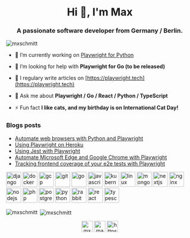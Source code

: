 <h1 align="center">Hi 👋, I'm Max</h1>
<h3 align="center">A passionate software developer from Germany / Berlin.</h3>

<p align="left"> <img src="https://komarev.com/ghpvc/?username=mxschmitt" alt="mxschmitt" /> </p>

- 🔭 I’m currently working on [Playwright for Python](https://github.com/microsoft/playwright-python)

- 🤝 I’m looking for help with **Playwright for Go (to be released)**

- 📝 I regulary write articles on [https://playwright.tech](https://playwright.tech)

- 💬 Ask me about **Playwright / Go / React / Python / TypeScript**

- ⚡ Fun fact **I like cats, and my birthday is on International Cat Day!**

### Blogs posts
<!-- BLOG-POST-LIST:START -->
- [Automate web browsers with Python and Playwright](https://dev.to/mxschmitt/automate-web-browsers-with-python-and-playwright-372c)
- [Using Playwright on Heroku](https://dev.to/mxschmitt/using-playwright-on-heroku-127d)
- [Using Jest with Playwright](https://dev.to/mxschmitt/using-jest-with-playwright-28dh)
- [Automate Microsoft Edge and Google Chrome with Playwright](https://dev.to/mxschmitt/automate-microsoft-edge-and-google-chrome-with-playwright-4ppi)
- [Tracking frontend coverage of your e2e tests with Playwright](https://dev.to/mxschmitt/tracking-frontend-coverage-of-your-e2e-tests-with-playwright-5126)
<!-- BLOG-POST-LIST:END -->

<p align="left"><img src="https://devicons.github.io/devicon/devicon.git/icons/django/django-original.svg" alt="django" width="40" height="40"/> <img src="https://devicons.github.io/devicon/devicon.git/icons/docker/docker-original-wordmark.svg" alt="docker" width="40" height="40"/> <img src="https://www.vectorlogo.zone/logos/google_cloud/google_cloud-icon.svg" alt="gcp" width="40" height="40"/> <img src="https://www.vectorlogo.zone/logos/git-scm/git-scm-icon.svg" alt="git" width="40" height="40"/> <img src="https://devicons.github.io/devicon/devicon.git/icons/go/go-original.svg" alt="go" width="40" height="40"/> <img src="https://devicons.github.io/devicon/devicon.git/icons/javascript/javascript-original.svg" alt="javascript" width="40" height="40"/> <img src="https://www.vectorlogo.zone/logos/kubernetes/kubernetes-icon.svg" alt="kubernetes" width="40" height="40"/> <img src="https://devicons.github.io/devicon/devicon.git/icons/linux/linux-original.svg" alt="linux" width="40" height="40"/> <img src="https://devicons.github.io/devicon/devicon.git/icons/mongodb/mongodb-original-wordmark.svg" alt="mongodb" width="40" height="40"/> <img src="https://cdn.worldvectorlogo.com/logos/nextjs-3.svg" alt="nextjs" width="40" height="40"/> <img src="https://devicons.github.io/devicon/devicon.git/icons/nginx/nginx-original.svg" alt="nginx" width="40" height="40"/> <img src="https://devicons.github.io/devicon/devicon.git/icons/nodejs/nodejs-original-wordmark.svg" alt="nodejs" width="40" height="40"/> <img src="https://devicons.github.io/devicon/devicon.git/icons/php/php-original.svg" alt="php" width="40" height="40"/> <img src="https://devicons.github.io/devicon/devicon.git/icons/postgresql/postgresql-original-wordmark.svg" alt="postgresql" width="40" height="40"/> <img src="https://devicons.github.io/devicon/devicon.git/icons/python/python-original.svg" alt="python" width="40" height="40"/> <img src="https://www.vectorlogo.zone/logos/rabbitmq/rabbitmq-icon.svg" alt="rabbitMQ" width="40" height="40"/> <img src="https://devicons.github.io/devicon/devicon.git/icons/react/react-original-wordmark.svg" alt="react" width="40" height="40"/> <img src="https://devicons.github.io/devicon/devicon.git/icons/typescript/typescript-original.svg" alt="typescript" width="40" height="40"/></p><p><img align="left" src="https://github-readme-stats.vercel.app/api/top-langs/?username=mxschmitt&layout=compact&hide=html" alt="mxschmitt" /></p>

<p>&nbsp;<img align="center" src="https://github-readme-stats.vercel.app/api?username=mxschmitt&show_icons=true" alt="mxschmitt" /></p>

<p align="center">
<a href="https://dev.to/mxschmitt" target="blank"><img align="center" src="https://cdn.jsdelivr.net/npm/simple-icons@3.0.1/icons/dev-dot-to.svg" alt="mxschmitt" height="30" width="30" /></a>
<a href="https://twitter.com/maxibanki" target="blank"><img align="center" src="https://cdn.jsdelivr.net/npm/simple-icons@3.0.1/icons/twitter.svg" alt="maxibanki" height="30" width="30" /></a>
<a href="https://www.linkedin.com/in/max-schmitt/" target="blank"><img align="center" src="https://cdn.jsdelivr.net/npm/simple-icons@3.0.1/icons/linkedin.svg" alt="https://www.linkedin.com/in/max-schmitt/" height="30" width="30" /></a>
</p>
